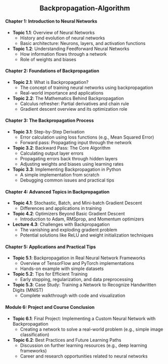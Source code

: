 ## <div align = "center">Backpropagation-Algorithm</div>

#### **Chapter 1: Introduction to Neural Networks**
- **Topic 1.1**: Overview of Neural Networks
  - History and evolution of neural networks
  - Basic architecture: Neurons, layers, and activation functions
- **Topic 1.2**: Understanding Feedforward Neural Networks
  - How information flows through a network
  - Role of weights and biases

#### **Chapter 2: Foundations of Backpropagation**
- **Topic 2.1**: What is Backpropagation?
  - The concept of training neural networks using backpropagation
  - Real-world importance and applications
- **Topic 2.2**: The Mathematics Behind Backpropagation
  - Calculus refresher: Partial derivatives and chain rule
  - Gradient descent overview and its optimization role

#### **Chapter 3: The Backpropagation Process**
- **Topic 3.1**: Step-by-Step Derivation
  - Error calculation using loss functions (e.g., Mean Squared Error)
  - Forward pass: Propagating input through the network
- **Topic 3.2**: Backward Pass: The Core Algorithm
  - Calculating output layer errors
  - Propagating errors back through hidden layers
  - Adjusting weights and biases using learning rates
- **Topic 3.3**: Implementing Backpropagation in Python
  - A simple implementation from scratch
  - Debugging common issues and practical tips

#### **Chapter 4: Advanced Topics in Backpropagation**
- **Topic 4.1**: Stochastic, Batch, and Mini-batch Gradient Descent
  - Differences and applications in training
- **Topic 4.2**: Optimizers Beyond Basic Gradient Descent
  - Introduction to Adam, RMSprop, and Momentum optimizers
- **Lecture 4.3**: Challenges with Backpropagation
  - The vanishing and exploding gradient problem
  - Potential solutions like ReLU and weight initialization techniques

#### **Chapter 5: Applications and Practical Tips**
- **Topic 5.1**: Backpropagation in Real Neural Network Frameworks
  - Overview of TensorFlow and PyTorch implementations
  - Hands-on example with simple datasets
- **Topic 5.2**: Tips for Efficient Training
  - Early stopping, regularization, and data preprocessing
- **Topic 5.3**: Case Study: Training a Network to Recognize Handwritten Digits (MNIST)
  - Complete walkthrough with code and visualization

#### **Module 6: Project and Course Conclusion**
- **Topic 6.1**: Final Project: Implementing a Custom Neural Network with Backpropagation
  - Creating a network to solve a real-world problem (e.g., simple image classification)
- **Topic 6.2**: Best Practices and Future Learning Paths
  - Discussion on further learning resources (e.g., deep learning frameworks)
  - Career and research opportunities related to neural networks
